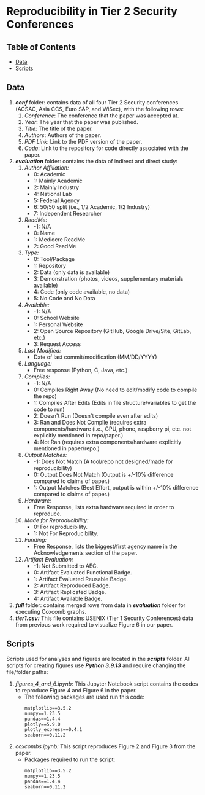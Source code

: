 # Reproducibility in Tier 2 Security Conferences
## Table of Contents
- [Data](#Data)
- [Scripts](#Scripts)
## Data
1. ***conf*** folder: contains data of all four Tier 2 Security conferences (ACSAC, Asia CCS, Euro S&P, and WiSec), with the following rows:
   1. *Conference*: The conference that the paper was accepted at.
   2. *Year*: The year that the paper was published.
   3. *Title*: The title of the paper.
   4. *Authors*: Authors of the paper.
   5. *PDF Link*: Link to the PDF version of the paper.
   6. *Code*: Link to the repository for code directly associated with the paper.
2. ***evaluation*** folder: contains the data of indirect and direct study:
   1. *Author Affiliation:*
      - 0: Academic
      - 1: Mainly Academic
      - 2: Mainly Industry
      - 4: National Lab
      - 5: Federal Agency
      - 6: 50/50 split (i.e., 1/2 Academic, 1/2 Industry)
      - 7: Independent Researcher
   2. *ReadMe:*
      - -1: N/A
      - 0: Name
      - 1: Mediocre ReadMe
      - 2: Good ReadMe
   3. *Type:*
      - 0: Tool/Package
      - 1: Repository
      - 2: Data (only data is available)
      - 3: Demonstration (photos, videos, supplementary materials available)
      - 4: Code (only code available, no data)
      - 5: No Code and No Data
   4. *Available:*
      - -1: N/A
      - 0: School Website
      - 1: Personal Website
      - 2: Open Source Repository (GitHub, Google Drive/Site, GitLab, etc.)
      - 3: Request Access
   5. *Last Modified:*
      - Date of last commit/modification (MM/DD/YYYY)
   6. *Language:*
      - Free response (Python, C, Java, etc.)
   7. *Compiles:*
      - -1: N/A
      - 0: Compiles Right Away (No need to edit/modify code to compile the repo)
      - 1: Compiles After Edits (Edits in file structure/variables to get the code to run)
      - 2: Doesn't Run (Doesn't compile even after edits)
      - 3: Ran and Does Not Compile (requires extra components/hardware (i.e., GPU, phone, raspberry pi, etc. not explicitly mentioned in repo/paper.)
      - 4: Not Ran (requires extra components/hardware explicitly mentioned in paper/repo.)
   8. *Output Matches:*
      - -1: Does Not Match (A tool/repo not designed/made for reproducibility)
      - 0: Output Does Not Match (Output is +/-10% difference compared to claims of paper.)
      - 1: Output Matches (Best Effort, output is within +/-10% difference compared to claims of paper.)
   9. *Hardware:*
       - Free Response, lists extra hardware required in order to reproduce.
   10. *Made for Reproducibility:*
       - 0: For reproducibility.
       - 1: Not For Reproducibility.
   11. *Funding:*
       - Free Response, lists the biggest/first agency name in the Acknowledgements section of the paper.
   12. *Artifact Evaluation:*
       - -1: Not Submitted to AEC.
       - 0: Artifact Evaluated Functional Badge.
       - 1: Artifact Evaluated Reusable Badge.
       - 2: Artifact Reproduced Badge.
       - 3: Artifact Replicated Badge.
       - 4: Artifact Available Badge.
3. ***full*** folder: contains merged rows from data in ***evaluation*** folder for executing Coxcomb graphs.
4. ***tier1.csv:*** This file contains USENIX (Tier 1 Security Conferences) data from previous work required to visualize Figure 6 in our paper.
## Scripts
Scripts used for analyses and figures are located in the ***scripts*** folder. All scripts for creating figures use ***Python 3.9.13*** and require changing the file/folder paths:
1. *figures_4_and_6.ipynb:* This Jupyter Notebook script contains the codes to reproduce Figure 4 and Figure 6 in the paper.
   - The following packages are used run this code:
     ```
     matplotlib==3.5.2
     numpy==1.23.5
     pandas==1.4.4
     plotly==5.9.0
     plotly_express==0.4.1
     seaborn==0.11.2
     ```
2. *coxcombs.ipynb:* This script reproduces Figure 2 and Figure 3 from the paper.
   - Packages required to run the script:
     ```
     matplotlib==3.5.2
     numpy==1.23.5
     pandas==1.4.4
     seaborn==0.11.2
     ```
